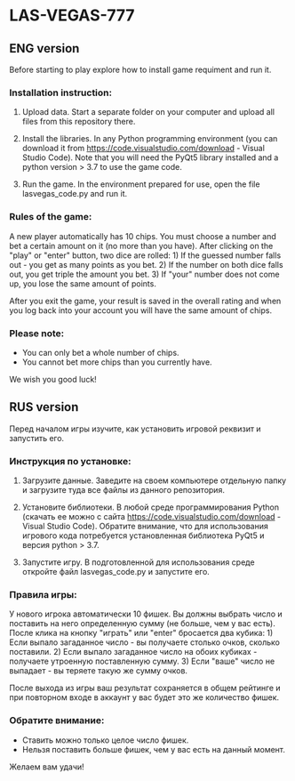 # LAS-VEGAS-777
## ENG version

Before starting to play explore how to install game requiment and run it.

### Installation instruction:
1. Upload data.
Start a separate folder on your computer and upload all files from this repository there. 

2. Install the libraries.
In any Python programming environment (you can download it from https://code.visualstudio.com/download - Visual Studio Code). Note that you will need the PyQt5 library installed and a python version > 3.7 to use the game code.

3. Run the game.
In the environment prepared for use, open the file lasvegas_code.py and run it.

### Rules of the game:
A new player automatically has 10 chips. 
You must choose a number and bet a certain amount on it (no more than you have).
After clicking on the "play" or "enter" button, two dice are rolled:
    1) If the guessed number falls out - you get as many points as you bet.
    2) If the number on both dice falls out, you get triple the amount you bet.
    3) If "your" number does not come up, you lose the same amount of points.

After you exit the game, your result is saved in the overall rating and when you log back into your account you will have the same amount of chips.

### Please note:
- You can only bet a whole number of chips.
- You cannot bet more chips than you currently have.

We wish you good luck!

## RUS version

Перед началом игры изучите, как установить игровой реквизит и запустить его.

### Инструкция по установке:
1. Загрузите данные.
Заведите на своем компьютере отдельную папку и загрузите туда все файлы из данного репозитория. 

2. Установите библиотеки.
В любой среде программирования Python (скачать ее можно с сайта https://code.visualstudio.com/download - Visual Studio Code). Обратите внимание, что для использования игрового кода потребуется установленная библиотека PyQt5 и версия python > 3.7.

3. Запустите игру.
В подготовленной для использования среде откройте файл lasvegas_code.py и запустите его.


### Правила игры:
У нового игрока автоматически 10 фишек. 
Вы должны выбрать число и поставить на него определенную сумму (не больше, чем у вас есть).
После клика на кнопку "играть" или "enter" бросается два кубика:
    1) Если выпало загаданное число - вы получаете столько очков, сколько поставили.
    2) Если выпало загаданное число на обоих кубиках - получаете утроенную поставленную сумму.
    3) Если "ваше" число не выпадает - вы теряете такую же сумму очков.

После выхода из игры ваш результат сохраняется в общем рейтинге и при повторном входе в аккаунт у вас будет это же количество фишек.

### Обратите внимание:
- Ставить можно только целое число фишек.
- Нельзя поставить больше фишек, чем у вас есть на данный момент.

Желаем вам удачи!
